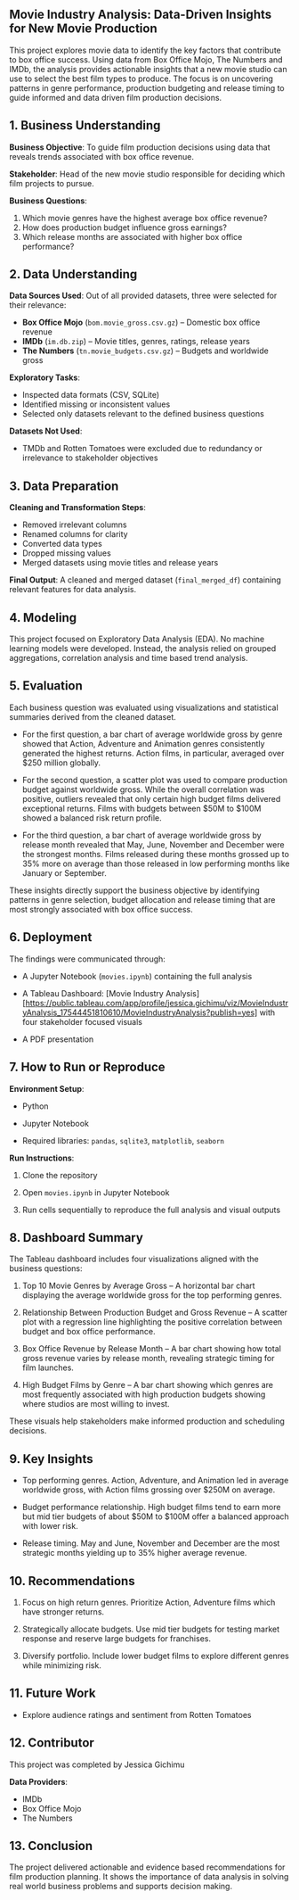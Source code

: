 ## **Movie Industry Analysis: Data-Driven Insights for New Movie Production**

This project explores movie data to identify the key factors that contribute to box office success. Using data from Box Office Mojo, The Numbers and IMDb, the analysis provides actionable insights that a new movie studio can use to select the best film types to produce. The focus is on uncovering patterns in genre performance, production budgeting and release timing to guide informed and data driven film production decisions.


## 1. Business Understanding

**Business Objective**:
To guide film production decisions using data that reveals trends associated with box office revenue.

**Stakeholder**:
Head of the new movie studio responsible for deciding which film projects to pursue.

**Business Questions**:

1. Which movie genres have the highest average box office revenue?
2. How does production budget influence gross earnings?
3. Which release months are associated with higher box office performance?


## 2. Data Understanding

**Data Sources Used**:
Out of all provided datasets, three were selected for their relevance:

* **Box Office Mojo** (`bom.movie_gross.csv.gz`) – Domestic box office revenue
* **IMDb** (`im.db.zip`) – Movie titles, genres, ratings, release years
* **The Numbers** (`tn.movie_budgets.csv.gz`) – Budgets and worldwide gross

**Exploratory Tasks**:

* Inspected data formats (CSV, SQLite)
* Identified missing or inconsistent values
* Selected only datasets relevant to the defined business questions

**Datasets Not Used**:

* TMDb and Rotten Tomatoes were excluded due to redundancy or irrelevance to stakeholder objectives


## 3. Data Preparation

**Cleaning and Transformation Steps**:

- Removed irrelevant columns
- Renamed columns for clarity
- Converted data types
- Dropped missing values
- Merged datasets using movie titles and release years

**Final Output**:
A cleaned and merged dataset (`final_merged_df`) containing relevant features for data analysis.


## 4. Modeling

This project focused on Exploratory Data Analysis (EDA). No machine learning models were developed. Instead, the analysis relied on grouped aggregations, correlation analysis and time based trend analysis.


## 5. Evaluation

Each business question was evaluated using visualizations and statistical summaries derived from the cleaned dataset.

- For the first question, a bar chart of average worldwide gross by genre showed that Action, Adventure and Animation genres consistently generated the highest returns. Action films, in particular, averaged over \$250 million globally.

- For the second question, a scatter plot was used to compare production budget against worldwide gross. While the overall correlation was positive, outliers revealed that only certain high budget films delivered exceptional returns. Films with budgets between \$50M to \$100M showed a balanced risk return profile.

- For the third question, a bar chart of average worldwide gross by release month revealed that May, June, November and December were the strongest months. Films released during these months grossed up to 35% more on average than those released in low performing months like January or September.

These insights directly support the business objective by identifying patterns in genre selection, budget allocation and release timing that are most strongly associated with box office success.


## 6. Deployment

The findings were communicated through:

- A Jupyter Notebook (`movies.ipynb`) containing the full analysis

- A Tableau Dashboard: [Movie Industry Analysis][https://public.tableau.com/app/profile/jessica.gichimu/viz/MovieIndustryAnalysis_17544451810610/MovieIndustryAnalysis?publish=yes] with four stakeholder focused visuals

- A PDF presentation

## 7. How to Run or Reproduce

**Environment Setup**:

- Python

- Jupyter Notebook

- Required libraries: `pandas`, `sqlite3`, `matplotlib`, `seaborn`

**Run Instructions**:

1. Clone the repository

2. Open `movies.ipynb` in Jupyter Notebook

3. Run cells sequentially to reproduce the full analysis and visual outputs


## 8. Dashboard Summary

The Tableau dashboard includes four visualizations aligned with the business questions:

1. Top 10 Movie Genres by Average Gross – A horizontal bar chart displaying the average worldwide gross for the top performing genres.

2. Relationship Between Production Budget and Gross Revenue – A scatter plot with a regression line highlighting the positive correlation between budget and box office performance.

3. Box Office Revenue by Release Month – A bar chart showing how total gross revenue varies by release month, revealing strategic timing for film launches.

4. High Budget Films by Genre – A bar chart showing which genres are most frequently associated with high production budgets showing where studios are most willing to invest.

These visuals help stakeholders make informed production and scheduling decisions.


## 9. Key Insights

- Top performing genres. Action, Adventure, and Animation led in average worldwide gross, with Action films grossing over \$250M on average.

- Budget performance relationship. High budget films tend to earn more but mid tier budgets of about \$50M to \$100M offer a balanced approach with lower risk.

- Release timing. May and June, November and December are the most strategic months yielding up to 35% higher average revenue.


## 10. Recommendations

1. Focus on high return genres. Prioritize Action, Adventure films which have stronger returns.

2. Strategically allocate budgets. Use mid tier budgets for testing market response and reserve large budgets for franchises.

3. Diversify portfolio. Include lower budget films to explore different genres while minimizing risk.


## 11. Future Work

- Explore audience ratings and sentiment from Rotten Tomatoes


## 12. Contributor

This project was completed by Jessica Gichimu

**Data Providers**:

- IMDb
- Box Office Mojo
- The Numbers


## 13. Conclusion

The project delivered actionable and evidence based recommendations for film production planning. It shows the importance of data analysis in solving real world business problems and supports decision making.
